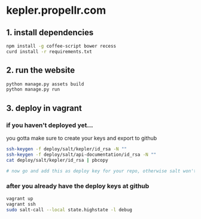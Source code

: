 # kepler.propellr.com


## 1. install dependencies

```bash
npm install -g coffee-script bower recess
curd install -r requirements.txt
```

## 2. run the website

```bash
python manage.py assets build
python manage.py run
```

## 3. deploy in vagrant


### if you haven't deployed yet...

you gotta make sure to create your keys and export to github

```bash
ssh-keygen -f deploy/salt/kepler/id_rsa -N ""
ssh-keygen -f deploy/salt/api-documentation/id_rsa -N ""
cat deploy/salt/kepler/id_rsa | pbcopy

# now go and add this as deploy key for your repo, otherwise salt won't be able to git clone.
```

### after you already have the deploy keys at github

```bash
vagrant up
vagrant ssh
sudo salt-call --local state.highstate -l debug
```
